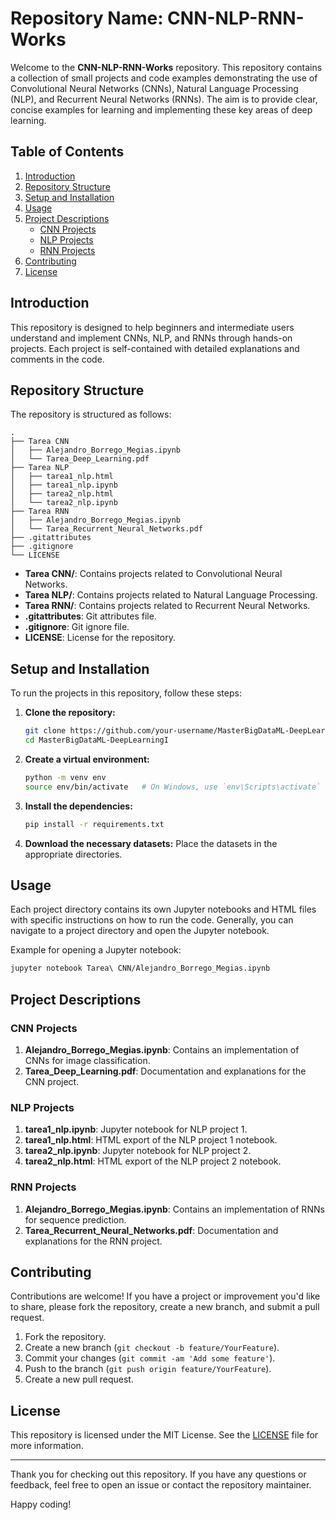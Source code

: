 # Repository Name: CNN-NLP-RNN-Works

Welcome to the **CNN-NLP-RNN-Works** repository. This repository contains a collection of small projects and code examples demonstrating the use of Convolutional Neural Networks (CNNs), Natural Language Processing (NLP), and Recurrent Neural Networks (RNNs). The aim is to provide clear, concise examples for learning and implementing these key areas of deep learning.

## Table of Contents

1. [Introduction](#introduction)
2. [Repository Structure](#repository-structure)
3. [Setup and Installation](#setup-and-installation)
4. [Usage](#usage)
5. [Project Descriptions](#project-descriptions)
   - [CNN Projects](#cnn-projects)
   - [NLP Projects](#nlp-projects)
   - [RNN Projects](#rnn-projects)
6. [Contributing](#contributing)
7. [License](#license)

## Introduction

This repository is designed to help beginners and intermediate users understand and implement CNNs, NLP, and RNNs through hands-on projects. Each project is self-contained with detailed explanations and comments in the code.

## Repository Structure

The repository is structured as follows:

```
.
├── Tarea CNN
│   ├── Alejandro_Borrego_Megias.ipynb
│   └── Tarea_Deep_Learning.pdf
├── Tarea NLP
│   ├── tarea1_nlp.html
│   ├── tarea1_nlp.ipynb
│   ├── tarea2_nlp.html
│   └── tarea2_nlp.ipynb
├── Tarea RNN
│   ├── Alejandro_Borrego_Megias.ipynb
│   └── Tarea_Recurrent_Neural_Networks.pdf
├── .gitattributes
├── .gitignore
└── LICENSE
```

- **Tarea CNN/**: Contains projects related to Convolutional Neural Networks.
- **Tarea NLP/**: Contains projects related to Natural Language Processing.
- **Tarea RNN/**: Contains projects related to Recurrent Neural Networks.
- **.gitattributes**: Git attributes file.
- **.gitignore**: Git ignore file.
- **LICENSE**: License for the repository.

## Setup and Installation

To run the projects in this repository, follow these steps:

1. **Clone the repository:**
   ```bash
   git clone https://github.com/your-username/MasterBigDataML-DeepLearningI.git
   cd MasterBigDataML-DeepLearningI
   ```

2. **Create a virtual environment:**
   ```bash
   python -m venv env
   source env/bin/activate   # On Windows, use `env\Scripts\activate`
   ```

3. **Install the dependencies:**
   ```bash
   pip install -r requirements.txt
   ```

4. **Download the necessary datasets:**
   Place the datasets in the appropriate directories.

## Usage

Each project directory contains its own Jupyter notebooks and HTML files with specific instructions on how to run the code. Generally, you can navigate to a project directory and open the Jupyter notebook.

Example for opening a Jupyter notebook:
```bash
jupyter notebook Tarea\ CNN/Alejandro_Borrego_Megias.ipynb
```

## Project Descriptions

### CNN Projects
1. **Alejandro_Borrego_Megias.ipynb**: Contains an implementation of CNNs for image classification.
2. **Tarea_Deep_Learning.pdf**: Documentation and explanations for the CNN project.

### NLP Projects
1. **tarea1_nlp.ipynb**: Jupyter notebook for NLP project 1.
2. **tarea1_nlp.html**: HTML export of the NLP project 1 notebook.
3. **tarea2_nlp.ipynb**: Jupyter notebook for NLP project 2.
4. **tarea2_nlp.html**: HTML export of the NLP project 2 notebook.

### RNN Projects
1. **Alejandro_Borrego_Megias.ipynb**: Contains an implementation of RNNs for sequence prediction.
2. **Tarea_Recurrent_Neural_Networks.pdf**: Documentation and explanations for the RNN project.

## Contributing

Contributions are welcome! If you have a project or improvement you'd like to share, please fork the repository, create a new branch, and submit a pull request.

1. Fork the repository.
2. Create a new branch (`git checkout -b feature/YourFeature`).
3. Commit your changes (`git commit -am 'Add some feature'`).
4. Push to the branch (`git push origin feature/YourFeature`).
5. Create a new pull request.

## License

This repository is licensed under the MIT License. See the [LICENSE](LICENSE) file for more information.

---

Thank you for checking out this repository. If you have any questions or feedback, feel free to open an issue or contact the repository maintainer.

Happy coding!
